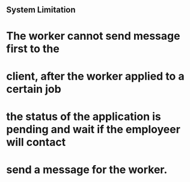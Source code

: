 ## System Limitation ##
# The worker cannot send message first to the
# client, after the worker applied to a certain job
# the status of the application is pending and wait if the employeer will contact
# send a message for the worker.